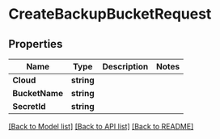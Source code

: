 # CreateBackupBucketRequest

## Properties
Name | Type | Description | Notes
------------ | ------------- | ------------- | -------------
**Cloud** | **string** |  | 
**BucketName** | **string** |  | 
**SecretId** | **string** |  | 

[[Back to Model list]](../README.md#documentation-for-models) [[Back to API list]](../README.md#documentation-for-api-endpoints) [[Back to README]](../README.md)



